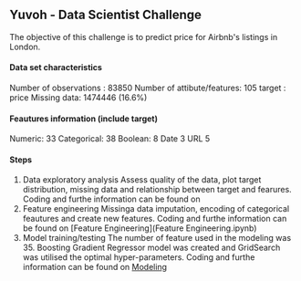 ## Yuvoh - Data Scientist Challenge

The objective of this challenge is to predict price for Airbnb's listings in London. 

#### Data set characteristics
Number of observations : 83850
Number of attibute/features: 105
target : price
Missing data: 	1474446 (16.6%)

#### Feautures information (include target)

Numeric: 	33
Categorical: 	38
Boolean: 	8
Date 	3
URL 	5

#### Steps

1. Data exploratory analysis
Assess quality of the data, plot target distribution, missing data and relationship between target and fearures. Coding and furthe information can be found on 
2. Feature engineering
Missinga data imputation, encoding of categorical feautures and create new features. Coding and furthe information can be found on [Feature Engineering](Feature Engineering.ipynb) 
3. Model training/testing
The number of feature used in the modeling was 35. Boosting Gradient Regressor model was created and GridSearch was utilised the optimal hyper-parameters. Coding and furthe information can be found on [Modeling](Models.ipynb)


